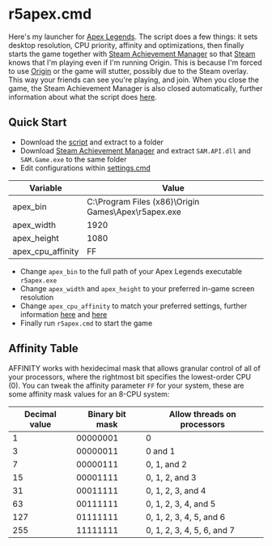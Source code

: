 # r5apex.cmd

Here's my launcher for [Apex Legends](https://www.ea.com/games/apex-legends). The script does a few things: it sets desktop resolution, CPU priority, affinity and optimizations, then finally starts the game together with [Steam Achievement Manager](https://github.com/gibbed/SteamAchievementManager/releases) so that [Steam](https://store.steampowered.com/) knows that I'm playing even if I'm running Origin. This is because I'm forced to use [Origin](https://www.origin.com/) or the game will stutter, possibly due to the Steam overlay. This way your friends can see you're playing, and join. When you close the game, the Steam Achievement Manager is also closed automatically, further information about what the script does [here](https://davidecolombo.space/solved-100-cpu-usage-in-apex-legends-season-10/).

## Quick Start

- Download the [script](https://github.com/davidecolombo/r5apex/archive/refs/heads/main.zip) and extract to a folder
- Download [Steam Achievement Manager](https://github.com/gibbed/SteamAchievementManager/releases) and extract `SAM.API.dll` and `SAM.Game.exe` to the same folder
- Edit configurations within [settings.cmd](settings.cmd)

| Variable          | Value                                               |
| ----------------- | ----------------------------------------------------|
| apex_bin          | C:\Program Files (x86)\Origin Games\Apex\r5apex.exe |
| apex_width        | 1920                                                |
| apex_height       | 1080                                                |
| apex_cpu_affinity | FF                                                  |

- Change `apex_bin` to the full path of your Apex Legends executable `r5apex.exe`
- Change `apex_width` and `apex_height` to your preferred in-game screen resolution
- Change `apex_cpu_affinity` to match your preferred settings, further information [here](https://superuser.com/questions/181577/what-is-windows-priority-and-affinity-and-what-advatanges-does-it-provide) and [here](https://github.com/jeremycollake/affinity-calc)
- Finally run `r5apex.cmd` to start the game

## Affinity Table

AFFINITY works with hexidecimal mask that allows granular control of all of your processors, where the rightmost bit specifies the lowest-order CPU (0). You can tweak the affinity parameter `FF` for your system, these are some affinity mask values for an 8-CPU system:

| Decimal value | Binary bit mask | Allow threads on processors |
| ------------- | --------------- | --------------------------- |
| 1             | 00000001        | 0                           |
| 3             | 00000011        | 0 and 1                     |
| 7             | 00000111        | 0, 1, and 2                 |
| 15            | 00001111        | 0, 1, 2, and 3              |
| 31            | 00011111        | 0, 1, 2, 3, and 4           |
| 63            | 00111111        | 0, 1, 2, 3, 4, and 5        |
| 127           | 01111111        | 0, 1, 2, 3, 4, 5, and 6     |
| 255           | 11111111        | 0, 1, 2, 3, 4, 5, 6, and 7  |
